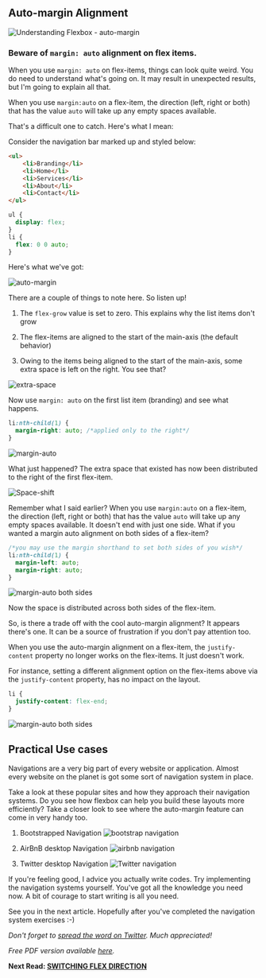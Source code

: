 ## Auto-margin Alignment

![Understanding Flexbox - auto-margin](http://i.imgur.com/bipZFFi.jpg)

### Beware of `margin: auto` alignment on flex items.

When you use `margin: auto` on flex-items, things can look quite weird. You do need to understand what's going on. It may result in unexpected results, but I'm going to explain all that.

When you use `margin:auto` on a flex-item, the direction (left, right or both) that has the value `auto` will take up any empty spaces available.

That's a difficult one to catch. Here's what I mean:

Consider the navigation bar marked up and styled below:

```html
<ul>
	<li>Branding</li>
	<li>Home</li>
	<li>Services</li>
	<li>About</li>
	<li>Contact</li>
</ul>
```

```css
ul {
  display: flex;
}
li {
  flex: 0 0 auto;
}
```

Here's what we've got:

![auto-margin](http://i.imgur.com/4KPx8EL.png)

There are a couple of things to note here. So listen up!

1.  The `flex-grow` value is set to zero. This explains why the list items don't grow

2.  The flex-items are aligned to the start of the main-axis (the default behavior)

3.  Owing to the items being aligned to the start of the main-axis, some extra space is left on the right. You see that?

![extra-space](http://i.imgur.com/WrqMnjo.jpg)

Now use `margin: auto` on the first list item (branding) and see what happens.

```css
li:nth-child(1) {
  margin-right: auto; /*applied only to the right*/
}
```

![margin-auto](http://i.imgur.com/KyV88wg.png)

What just happened? The extra space that existed has now been distributed to the right of the first flex-item.

![Space-shift](http://i.imgur.com/0FaVqUi.jpg)

Remember what I said earlier? When you use `margin:auto` on a flex-item, the direction (left, right or both) that has the value `auto` will take up any empty spaces available.
It doesn't end with just one side. What if you wanted a margin auto alignment on both sides of a flex-item?

```css
/*you may use the margin shorthand to set both sides of you wish*/
li:nth-child(1) {
  margin-left: auto;
  margin-right: auto;
}
```

![margin-auto both sides](http://i.imgur.com/9RF3uSj.png)

Now the space is distributed across both sides of the flex-item.

So, is there a trade off with the cool auto-margin alignment? It appears there's one. It can be a source of frustration if you don't pay attention too.

When you use the auto-margin alignment on a flex-item, the `justify-content` property no longer works on the flex-items. It just doesn't work.

For instance, setting a different alignment option on the flex-items above via the `justify-content` property, has no impact on the layout.

```css
li {
  justify-content: flex-end;
}
```

![margin-auto both sides](http://i.imgur.com/9RF3uSj.png)

## Practical Use cases

Navigations are a very big part of every website or application. Almost every website on the planet is got some sort of navigation system in place.

Take a look at these popular sites and how they approach their navigation systems. Do you see how flexbox can help you build these layouts more efficiently? Take a closer look to see where the auto-margin feature can come in very handy too.

1.  Bootstrapped Navigation
    ![bootstrap navigation](http://image.prntscr.com/image/6ae2053426f7429c805c4bb61d14b775.png)

2.  AirBnB desktop Navigation
    ![airbnb navigation](http://image.prntscr.com/image/6d43b429050f4548969295cd1fd6568f.png)

3.  Twitter desktop Navigation
    ![Twitter navigation](http://image.prntscr.com/image/1b04d1a0ab92450c926b1ed0eea54cb5.png)

If you're feeling good, I advice you actually write codes. Try implementing the navigation systems yourself. You've got all the knowledge you need now. A bit of courage to start writing is all you need.

See you in the next article. Hopefully after you've completed the navigation system exercises :-)

_Don't forget to [spread the word on Twitter](http://ctt.ec/wZ5U9). Much appreciated!_

_Free PDF version available [here](bit.ly/und_f)._

**Next Read: [SWITCHING FLEX DIRECTION](https://github.com/ohansemmanuel/Understanding-Flexbox/blob/master/06.%20Switching%20Flex%20direction/readme.md)**
